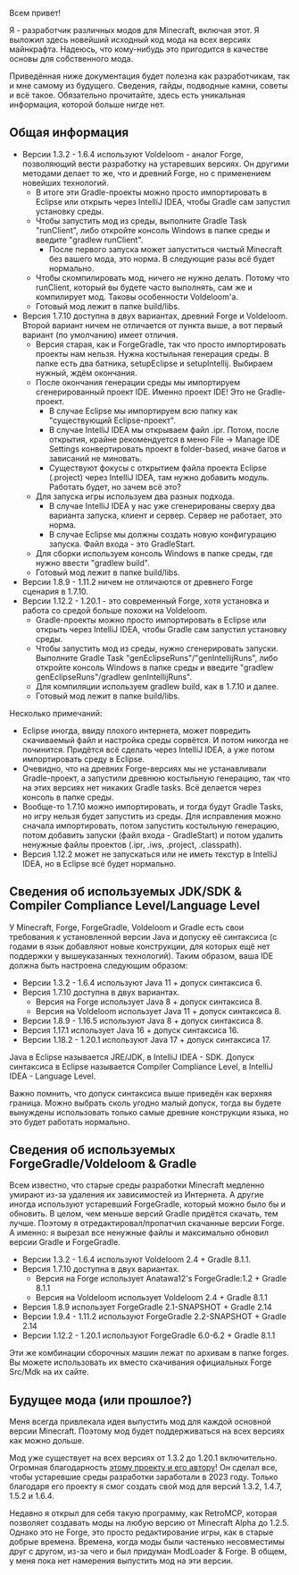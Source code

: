 Всем привет!

Я - разработчик различных модов для Minecraft, включая этот. Я выложил здесь новейший исходный код мода на всех версиях майнкрафта. Надеюсь, что кому-нибудь это пригодится в качестве основы для собственного мода.

Приведённая ниже документация будет полезна как разработчикам, так и мне самому из будущего. Сведения, гайды, подводные камни, советы и всё такое. Обязательно прочитайте, здесь есть уникальная информация, которой больше нигде нет.

<h2> Общая информация </h2>

* Версии 1.3.2 - 1.6.4 используют Voldeloom - аналог Forge, позволяющий вести разработку на устаревших версиях. Он другими методами делает то же, что и древний Forge, но с применением новейших технологий. 
  * В итоге эти Gradle-проекты можно просто импортировать в Eclipse или открыть через IntelliJ IDEA, чтобы Gradle сам запустил установку среды.
  * Чтобы запустить мод из среды, выполните Gradle Task "runClient", либо откройте консоль Windows в папке среды и введите "gradlew runClient".
    * После первого запуска может запуститься чистый Minecraft без вашего мода, это норма. В следующие разы всё будет нормально.
  * Чтобы скомпилировать мод, ничего не нужно делать. Потому что runClient, который вы будете часто выполнять, сам же и компилирует мод. Таковы особенности Voldeloom'a.
  * Готовый мод лежит в папке build/libs.
* Версия 1.7.10 доступна в двух вариантах, древний Forge и Voldeloom. Второй вариант ничем не отличается от пункта выше, а вот первый вариант (по умолчанию) имеет отличия.
  * Версия старая, как и ForgeGradle, так что просто импортировать проекты нам нельзя. Нужна костыльная генерация среды. В папке есть два батника, setupEclipse и setupIntellij. Выбираем нужный, ждём окончания.
  * После окончания генерации среды мы импортируем сгенерированный проект IDE. Именно проект IDE! Это не Gradle-проект.
    * В случае Eclipse мы импортируем всю папку как "существующий Eclipse-проект".
    * В случае IntelliJ IDEA мы открываем файл .ipr. Потом, после открытия, крайне рекомендуется в меню File -> Manage IDE Settings конвертировать проект в folder-based, иначе багов и зависаний не миновать.
	* Существуют фокусы с открытием файла проекта Eclipse (.project) через IntelliJ IDEA, там нужно добавить модуль. Работать будет, но зачем всё это?
  * Для запуска игры используем два разных подхода.
    * В случае IntelliJ IDEA у нас уже сгенерированы сверху два варианта запуска, клиент и сервер. Сервер не работает, это норма.
	* В случае Eclipse мы должны создать новую конфигурацию запуска. Файл входа - это GradleStart.
  * Для сборки используем консоль Windows в папке среды, где нужно ввести "gradlew build".
  * Готовый мод лежит в папке build/libs.
* Версии 1.8.9 - 1.11.2 ничем не отличаются от древнего Forge сценария в 1.7.10.
* Версии 1.12.2 - 1.20.1 - это современный Forge, хотя установка и работа со средой больше похожи на Voldeloom.
  * Gradle-проекты можно просто импортировать в Eclipse или открыть через IntelliJ IDEA, чтобы Gradle сам запустил установку среды.
  * Чтобы запустить мод из среды, нужно сгенерировать запуски. Выполните Gradle Task "genEclipseRuns"/"genIntellijRuns", либо откройте консоль Windows в папке среды и введите "gradlew genEclipseRuns"/gradlew genIntellijRuns".
  * Для компиляции используем gradlew build, как в 1.7.10 и далее.
  * Готовый мод лежит в папке build/libs.
  
Несколько примечаний:

* Eclipse иногда, ввиду плохого интернета, может повредить скачиваемый файл и настройка среды сорвётся. И потом никогда не починится. Придётся всё сделать через IntelliJ IDEA, а уже потом импортировать среду в Eclipse.
* Очевидно, что на древних Forge-версиях мы не устанавливали Gradle-проект, а запустили древнюю костыльную генерацию, так что на этих версиях нет никаких Gradle tasks. Всё делается через консоль в папке среды.
* Вообще-то 1.7.10 можно импортировать, и тогда будут Gradle Tasks, но игру нельзя будет запустить из среды. Для исправления можно сначала импортировать, потом запустить костыльную генерацию, потом добавить запуски (файл входа - GradleStart) и потом удалить ненужные файлы проектов (.ipr, .iws, .project, .classpath).
* Версия 1.12.2 может не запускаться или не иметь текстур в IntelliJ IDEA, но в Eclipse всё будет нормально.

<h2> Сведения об используемых JDK/SDK & Compiler Compliance Level/Language Level </h2>

У Minecraft, Forge, ForgeGradle, Voldeloom и Gradle есть свои требования к установленной версии Java и допуску её синтаксиса (с годами в язык добавляют новые конструкции, для которых ещё нет поддержки у вышеуказанных технологий). Таким образом, ваша IDE должна быть настроена следующим образом:

* Версии 1.3.2 - 1.6.4 используют Java 11 + допуск синтаксиса 6.
* Версия 1.7.10 доступна в двух вариантах.
  * Версия на Forge использует Java 8 + допуск синтаксиса 8.
  * Версия на Voldeloom использует Java 11 + допуск синтаксиса 8.
* Версии 1.8.9 - 1.16.5 используют Java 8 + допуск синтаксиса 8.
* Версия 1.17.1 использует Java 16 + допуск синтаксиса 16.
* Версии 1.18.2 - 1.20.1 используют Java 17 + допуск синтаксиса 17.

Java в Eclipse называется JRE/JDK, в IntelliJ IDEA - SDK. Допуск синтаксиса в Eclipse называется Compiler Compliance Level, в IntelliJ IDEA - Language Level.

Важно помнить, что допуск синтаксиса выше приведён как верхняя граница. Можно выбрать сколь угодно малый допуск, тогда вы будете вынуждены использовать только самые древние конструкции языка, но это будет работать нормально.
  
<h2> Сведения об используемых ForgeGradle/Voldeloom & Gradle </h2>

Всем известно, что старые среды разработки Minecraft медленно умирают из-за удаления их зависимостей из Интернета. А другие иногда используют устаревший ForgeGradle, который можно было бы и обновить. В целом, чем меньше версий Gradle придётся скачать, тем лучше. Поэтому я отредактировал/пропатчил скачанные версии Forge. А именно: я вырезал все ненужные файлы и максимально обновил версии Gradle и ForgeGradle. 

* Версии 1.3.2 - 1.6.4 используют Voldeloom 2.4 + Gradle 8.1.1.
* Версия 1.7.10 доступна в двух вариантах.
  * Версия на Forge использует Anatawa12's ForgeGradle:1.2 + Gradle 8.1.1
  * Версия на Voldeloom использует Voldeloom 2.4 + Gradle 8.1.1
* Версия 1.8.9 использует ForgeGradle 2.1-SNAPSHOT + Gradle 2.14
* Версии 1.9.4 - 1.11.2 используют ForgeGradle 2.2-SNAPSHOT + Gradle 2.14
* Версии 1.12.2 - 1.20.1 используют ForgeGradle 6.0-6.2 + Gradle 8.1.1

Эти же комбинации сборочных машин лежат по архивам в папке forges. Вы можете использовать их вместо скачивания официальных Forge Src/Mdk на их сайте.

<h2> Будущее мода (или прошлое?) </h2>

Меня всегда привлекала идея выпустить мод для каждой основной версии Minecraft. Поэтому мод будет поддерживаться на всех версиях как можно дольше.

Мод уже существует на всех версиях от 1.3.2 до 1.20.1 включительно. Огромная благодарность [этому проекту и его автору](https://github.com/CrackedPolishedBlackstoneBricksMC/voldeloom)! Он сделал все, чтобы устаревшие среды разработки заработали в 2023 году. Только благодаря его проекту я смог создать свой мод для версий 1.3.2, 1.4.7, 1.5.2 и 1.6.4.

Недавно я открыл для себя такую программу, как RetroMCP, которая позволяет создавать моды на любую версию от Minecraft Alpha до 1.2.5. Однако это не Forge, это просто редактирование игры, как в старые добрые времена. Времена, когда моды были частенько несовместимы друг с другом, из-за чего и был придуман ModLoader & Forge. В общем, у меня пока нет намерения выпустить мод на эти версии.